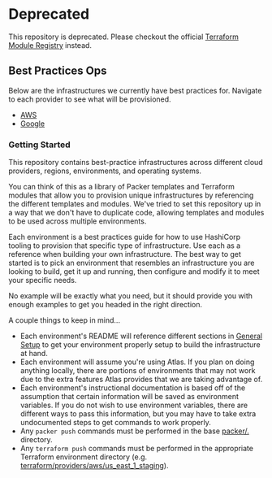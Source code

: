 # Deprecated

This repository is deprecated. Please checkout the official [Terraform Module Registry](https://registry.terraform.io) instead.

## Best Practices Ops

Below are the infrastructures we currently have best practices for. Navigate to each provider to see what will be provisioned.

- [AWS](terraform/providers/aws/README.md)
- [Google](terraform/providers/google/README.md)

### Getting Started

This repository contains best-practice infrastructures across different cloud providers, regions, environments, and operating systems.

You can think of this as a library of Packer templates and Terraform modules that allow you to provision unique infrastructures by referencing the different templates and modules. We've tried to set this repository up in a way that we don't have to duplicate code, allowing templates and modules to be used across multiple environments.

Each environment is a best practices guide for how to use HashiCorp tooling to provision that specific type of infrastructure. Use each as a reference when building your own infrastructure. The best way to get started is to pick an environment that resembles an infrastructure you are looking to build, get it up and running, then configure and modify it to meet your specific needs.

No example will be exactly what you need, but it should provide you with enough examples to get you headed in the right direction.

A couple things to keep in mind...

- Each environment's README will reference different sections in [General Setup](https://github.com/hashicorp/atlas-examples/blob/master/setup/general.md) to get your environment properly setup to build the infrastructure at hand.
- Each environment will assume you're using Atlas. If you plan on doing anything locally, there are portions of environments that may not work due to the extra features Atlas provides that we are taking advantage of.
- Each environment's instructional documentation is based off of the assumption that certain information will be saved as environment variables. If you do not wish to use environment variables, there are different ways to pass this information, but you may have to take extra undocumented steps to get commands to work properly.
- Any `packer push` commands must be performed in the base [packer/.](packer) directory.
- Any `terraform push` commands must be performed in the appropriate Terraform environment directory (e.g. [terraform/providers/aws/us\_east\_1\_staging](terraform/providers/aws/us_east_1_staging)).
